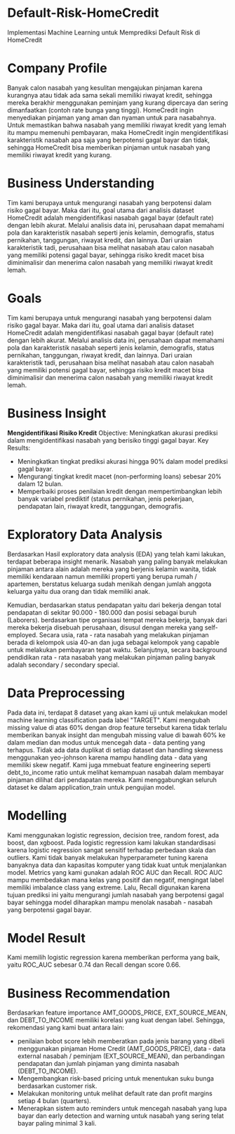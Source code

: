 # Default-Risk-HomeCredit
Implementasi Machine Learning untuk Memprediksi Default Risk di HomeCredit

# Company Profile
Banyak calon nasabah yang kesulitan mengajukan pinjaman karena kurangnya atau tidak ada sama sekali memiliki riwayat kredit, sehingga mereka berakhir menggunakan peminjam yang kurang dipercaya dan sering dimanfaatkan (contoh rate bunga yang tinggi). HomeCredit ingin menyediakan pinjaman yang aman dan nyaman untuk para nasabahnya. Untuk memastikan bahwa nasabah yang memiliki riwayat kredit yang lemah itu mampu memenuhi pembayaran, maka HomeCredit ingin mengidentifikasi karakteristik nasabah apa saja yang berpotensi gagal bayar dan tidak, sehingga HomeCredit bisa memberikan pinjaman untuk nasabah yang memiliki riwayat kredit yang kurang.

# Business Understanding
Tim kami berupaya untuk mengurangi nasabah yang berpotensi dalam risiko gagal bayar. Maka dari itu, goal utama dari analisis dataset HomeCredit adalah mengidentifikasi nasabah gagal bayar (default rate) dengan lebih akurat. Melalui analisis data ini, perusahaan dapat memahami pola dan karakteristik nasabah seperti jenis kelamin, demografis, status pernikahan, tanggungan, riwayat kredit, dan lainnya. Dari uraian karakteristik tadi, perusahaan bisa melihat nasabah atau calon nasabah yang memiliki potensi gagal bayar, sehingga risiko kredit macet bisa diminimalisir dan menerima calon nasabah yang memiliki riwayat kredit lemah.

# Goals
Tim kami berupaya untuk mengurangi nasabah yang berpotensi dalam risiko gagal bayar. Maka dari itu, goal utama dari analisis dataset HomeCredit adalah mengidentifikasi nasabah gagal bayar (default rate) dengan lebih akurat. Melalui analisis data ini, perusahaan dapat memahami pola dan karakteristik nasabah seperti jenis kelamin, demografis, status pernikahan, tanggungan, riwayat kredit, dan lainnya. Dari uraian karakteristik tadi, perusahaan bisa melihat nasabah atau calon nasabah yang memiliki potensi gagal bayar, sehingga risiko kredit macet bisa diminimalisir dan menerima calon nasabah yang memiliki riwayat kredit lemah. 

# Business Insight
**Mengidentifikasi Risiko Kredit**
Objective: Meningkatkan akurasi prediksi dalam mengidentifikasi nasabah yang berisiko tinggi gagal bayar.
Key Results:
- Meningkatkan tingkat prediksi akurasi hingga 90% dalam model prediksi gagal bayar.
- Mengurangi tingkat kredit macet (non-performing loans) sebesar 20% dalam 12 bulan.
- Memperbaiki proses penilaian kredit dengan mempertimbangkan lebih banyak variabel prediktif (status pernikahan, jenis pekerjaan, pendapatan lain, riwayat kredit, tanggungan, demografis.

# Exploratory Data Analysis
Berdasarkan Hasil exploratory data analysis (EDA) yang telah kami lakukan, terdapat beberapa insight menarik. Nasabah yang paling banyak melakukan pinjaman antara alain adalah mereka yang berjenis kelamin wanita, tidak memiliki kendaraan namun memiliki properti yang berupa rumah / apartemen, berstatus keluarga sudah menikah dengan jumlah anggota keluarga yaitu dua orang dan tidak memiliki anak. 

Kemudian, berdasarkan status pendapatan yaitu dari bekerja dengan total pendapatan di sekitar 90.000 - 180.000 dan posisi sebagai buruh (Laborers). berdasarkan tipe organisasi tempat mereka bekerja, banyak dari mereka bekerja disebuah perusahaan, disusul dengan mereka yang self-employed. Secara usia, rata - rata nasabah yang melakukan pinjaman berada di kelompok usia 40-an dan juga sebagai kelompok yang capable untuk melakukan pembayaran tepat waktu. Selanjutnya, secara background pendidikan rata - rata nasabah yang melakukan pinjaman paling banyak adalah secondary / secondary special.

# Data Preprocessing
Pada data ini, terdapat 8 dataset yang akan kami uji untuk melakukan model machine learning classification pada label "TARGET". Kami mengubah missing value di atas 60% dengan drop feature tersebut karena tidak terlalu memberikan banyak insight dan mengubah missing value di bawah 60% ke dalam median dan modus untuk mencegah data - data penting yang terhapus. Tidak ada data duplikat di setiap dataset dan handling skewness menggunakan yeo-johnson karena mampu handling data - data yang memiliki skew negatif. Kami juga mmebuat feature engineering seperti debt_to_income ratio untuk melihat kemampuan nasabah dalam membayar pinjaman dilihat dari pendapatan mereka. Kami menggabungkan seluruh dataset ke dalam application_train untuk pengujian model.

# Modelling
Kami menggunakan logistic regression, decision tree, random forest, ada boost, dan xgboost. Pada logistic regression kami lakukan standardisasi karena logistic regression sangat sensitif terhadap perbedaan skala dan outliers. Kami tidak banyak melakukan hyperparameter tuning karena banyaknya data dan kapasitas komputer yang tidak kuat untuk menjalankan model. Metrics yang kami gunakan adalah ROC AUC dan Recall. ROC AUC mampu membedakan mana kelas yang positif dan negatif, mengingat label memiliki imbalance class yang extreme. Lalu, Recall digunakan karena tujuan prediksi ini yaitu mengurangi jumlah nasabah yang berpotensi gagal bayar sehingga model diharapkan mampu menolak nasabah - nasabah yang berpotensi gagal bayar.

# Model Result
Kami memilih logistic regression karena memberikan performa yang baik, yaitu ROC_AUC sebesar 0.74 dan Recall dengan score 0.66.

# Business Recommendation
Berdasarkan feature importance AMT_GOODS_PRICE, EXT_SOURCE_MEAN, dan DEBT_TO_INCOME memiliki korelasi yang kuat dengan label. Sehingga, rekomendasi yang kami buat antara lain:
- penilaian bobot score lebih memberatkan pada jenis barang yang dibeli menggunakan pinjaman Home Credit (AMT_GOODS_PRICE), data - data external nasabah / peminjam (EXT_SOURCE_MEAN), dan perbandingan pendapatan dan jumlah pinjaman yang diminta nasabah (DEBT_TO_INCOME).
- Mengembangkan risk-based pricing untuk menentukan suku bunga berdasarkan customer risk.
- Melakukan monitoring untuk melihat default rate dan profit margins setiap 4 bulan (quarters).
- Menerapkan sistem auto reminders untuk mencegah nasabah yang lupa bayar dan early detection and warning untuk nasabah yang sering telat bayar paling minimal 3 kali.
